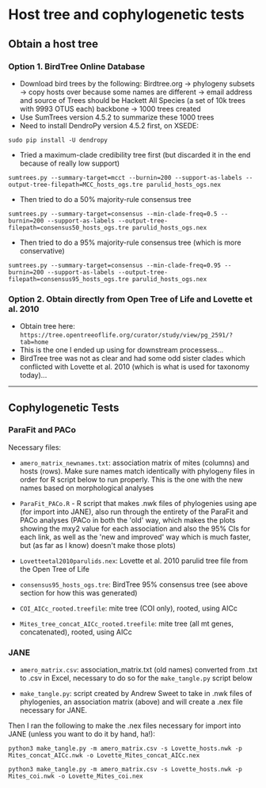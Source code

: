 # Host tree and cophylogenetic tests


## Obtain a host tree

### Option 1. BirdTree Online Database
- Download bird trees by the following: Birdtree.org -> phylogeny subsets -> copy hosts over because some names are different -> email address and source of Trees should be Hackett All Species (a set of 10k trees with 9993 OTUS each) backbone -> 1000 trees created
- Use SumTrees version 4.5.2 to summarize these 1000 trees
- Need to install DendroPy version 4.5.2 first, on XSEDE: 
``` 
sudo pip install -U dendropy 
```


- Tried a maximum-clade credibility tree first (but discarded it in the end because of really low support)

```
sumtrees.py --summary-target=mcct --burnin=200 --support-as-labels --output-tree-filepath=MCC_hosts_ogs.tre parulid_hosts_ogs.nex
```

- Then tried to do a 50% majority-rule consensus tree

```
sumtrees.py --summary-target=consensus --min-clade-freq=0.5 --burnin=200 --support-as-labels --output-tree-filepath=consensus50_hosts_ogs.tre parulid_hosts_ogs.nex
```

- Then tried to do a 95% majority-rule consensus tree (which is more conservative)

```
sumtrees.py --summary-target=consensus --min-clade-freq=0.95 --burnin=200 --support-as-labels --output-tree-filepath=consensus95_hosts_ogs.tre parulid_hosts_ogs.nex
```


### Option 2. Obtain directly from Open Tree of Life and Lovette et al. 2010
- Obtain tree here: `https://tree.opentreeoflife.org/curator/study/view/pg_2591/?tab=home`
- This is the one I ended up using for downstream processess... 
- BirdTree tree was not as clear and had some odd sister clades which conflicted with Lovette et al. 2010 (which is what is used for taxonomy today)... 


---

## Cophylogenetic Tests

### ParaFit and PACo

Necessary files:

- `amero_matrix_newnames.txt`: association matrix of mites (columns) and hosts (rows). Make sure names match identically with phylogeny files in order for R script below to run properly. This is the one with the new names based on morphological analyses

- `ParaFit_PACo.R` - R script that makes .nwk files of phylogenies using ape (for import into JANE), also run through the entirety of the ParaFit and PACo analyses (PACo in both the 'old' way, which makes the plots showing the mxy2 value for each association and also the 95% CIs for each link, as well as the 'new and improved' way which is much faster, but (as far as I know) doesn't make those plots)

- `Lovetteetal2010parulids.nex`: Lovette et al. 2010 parulid tree file from the Open Tree of Life

- `consensus95_hosts_ogs.tre`: BirdTree 95% consensus tree (see above section for how this was generated)

- `COI_AICc_rooted.treefile`: mite tree (COI only), rooted, using AICc 

- `Mites_tree_concat_AICc_rooted.treefile`: mite tree (all mt genes, concatenated), rooted, using AICc



### JANE
- `amero_matrix.csv`: association_matrix.txt (old names) converted from .txt to .csv in Excel, necessary to do so for the `make_tangle.py` script below

- `make_tangle.py`: script created by Andrew Sweet to take in .nwk files of phylogenies, an association matrix (above) and will create a .nex file necessary for JANE.

Then I ran the following to make the .nex files necessary for import into JANE (unless you want to do it by hand, ha!):

```
python3 make_tangle.py -m amero_matrix.csv -s Lovette_hosts.nwk -p Mites_concat_AICc.nwk -o Lovette_Mites_concat_AICc.nex

python3 make_tangle.py -m amero_matrix.csv -s Lovette_hosts.nwk -p Mites_coi.nwk -o Lovette_Mites_coi.nex
```

